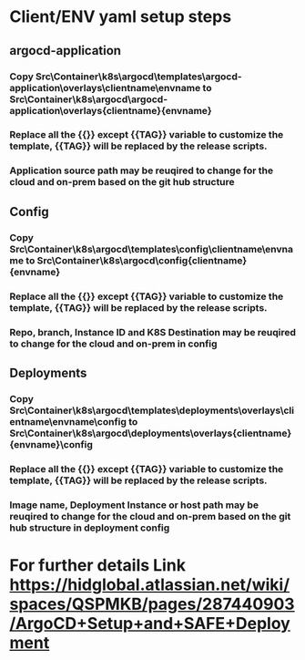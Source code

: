 # Client/ENV yaml setup steps

## argocd-application
### Copy Src\Container\k8s\argocd\templates\argocd-application\overlays\clientname\envname to Src\Container\k8s\argocd\argocd-application\overlays\{clientname}\{envname}
### Replace all the {{}} except {{TAG}} variable to customize the template, {{TAG}} will be replaced by the release scripts.
### Application source path may be reuqired to change for the cloud and on-prem based on the git hub structure

## Config
### Copy Src\Container\k8s\argocd\templates\config\clientname\envname to Src\Container\k8s\argocd\config\{clientname}\{envname}
### Replace all the {{}} except {{TAG}} variable to customize the template, {{TAG}} will be replaced by the release scripts.
### Repo, branch, Instance ID and K8S Destination may be reuqired to change for the cloud and on-prem in config

## Deployments
### Copy Src\Container\k8s\argocd\templates\deployments\overlays\clientname\envname\config to Src\Container\k8s\argocd\deployments\overlays\{clientname}\{envname}\config
### Replace all the {{}} except {{TAG}} variable to customize the template, {{TAG}} will be replaced by the release scripts.
### Image name, Deployment Instance or host path may be reuqired to change for the cloud and on-prem based on the git hub structure in deployment config

# For further details Link https://hidglobal.atlassian.net/wiki/spaces/QSPMKB/pages/287440903/ArgoCD+Setup+and+SAFE+Deployment